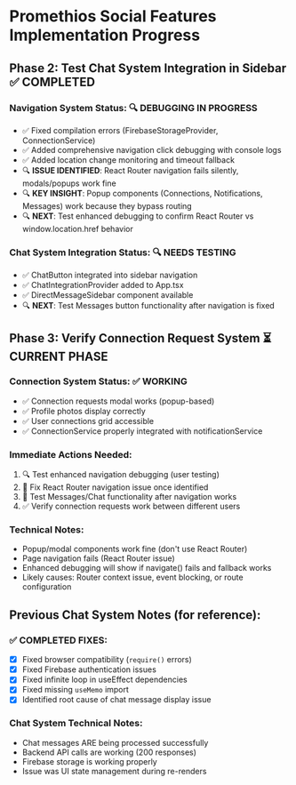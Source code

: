# Promethios Social Features Implementation Progress

## Phase 2: Test Chat System Integration in Sidebar ✅ COMPLETED

### Navigation System Status: 🔍 DEBUGGING IN PROGRESS
- ✅ Fixed compilation errors (FirebaseStorageProvider, ConnectionService)
- ✅ Added comprehensive navigation click debugging with console logs
- ✅ Added location change monitoring and timeout fallback
- 🔍 **ISSUE IDENTIFIED**: React Router navigation fails silently, modals/popups work fine
- 🔍 **KEY INSIGHT**: Popup components (Connections, Notifications, Messages) work because they bypass routing
- 🔍 **NEXT**: Test enhanced debugging to confirm React Router vs window.location.href behavior

### Chat System Integration Status: 🔍 NEEDS TESTING
- ✅ ChatButton integrated into sidebar navigation
- ✅ ChatIntegrationProvider added to App.tsx
- ✅ DirectMessageSidebar component available
- 🔍 **NEXT**: Test Messages button functionality after navigation is fixed

## Phase 3: Verify Connection Request System ⏳ CURRENT PHASE

### Connection System Status: ✅ WORKING
- ✅ Connection requests modal works (popup-based)
- ✅ Profile photos display correctly
- ✅ User connections grid accessible
- ✅ ConnectionService properly integrated with notificationService

### Immediate Actions Needed:
1. 🔍 Test enhanced navigation debugging (user testing)
2. 🔧 Fix React Router navigation issue once identified
3. 🧪 Test Messages/Chat functionality after navigation works
4. ✅ Verify connection requests work between different users

### Technical Notes:
- Popup/modal components work fine (don't use React Router)
- Page navigation fails (React Router issue)
- Enhanced debugging will show if navigate() fails and fallback works
- Likely causes: Router context issue, event blocking, or route configuration

## Previous Chat System Notes (for reference):
### ✅ COMPLETED FIXES:
- [x] Fixed browser compatibility (`require()` errors)
- [x] Fixed Firebase authentication issues
- [x] Fixed infinite loop in useEffect dependencies
- [x] Fixed missing `useMemo` import
- [x] Identified root cause of chat message display issue

### Chat System Technical Notes:
- Chat messages ARE being processed successfully
- Backend API calls are working (200 responses)
- Firebase storage is working properly
- Issue was UI state management during re-renders

